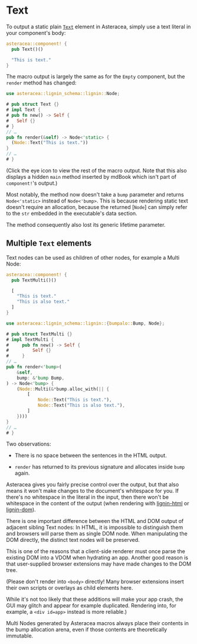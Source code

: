 # Text

To output a static plain [`Text`] element in Asteracea, simply use a text literal in your component's body:

[`Text`]: https://developer.mozilla.org/en-US/docs/Web/API/Text

```rust asteracea=Text
asteracea::component! {
  pub Text()()

  "This is text."
}
```

The macro output is largely the same as for the `Empty` component, but the `render` method has changed:

```rust no_run noplayground
use asteracea::lignin_schema::lignin::Node;

# pub struct Text {}
# impl Text {
# pub fn new() -> Self {
#   Self {}
# }
// …
pub fn render(&self) -> Node<'static> {
  (Node::Text("This is text."))
}
// …
# }
```

(Click the eye icon to view the rest of the macro output. Note that this also displays a hidden `main` method inserted by mdBook which isn't part of `component!`'s output.)

Most notably, the method now doesn't take a `bump` parameter and returns `Node<'static>` instead of `Node<'bump>`. This is because rendering static text doesn't require an allocation, because the returned [`Node`] can simply refer to the `str` embedded in the executable's data section.

The method consequently also lost its generic lifetime parameter.

## Multiple `Text` elements

Text nodes can be used as children of other nodes, for example a Multi Node:

```rust asteracea=TextMulti
asteracea::component! {
  pub TextMulti()()

  [
    "This is text."
    "This is also text."
  ]
}
```

```rust no_run noplayground
use asteracea::lignin_schema::lignin::{bumpalo::Bump, Node};

# pub struct TextMulti {}
# impl TextMulti {
#     pub fn new() -> Self {
#         Self {}
#     }
// …
pub fn render<'bump>(
    &self,
    bump: &'bump Bump,
) -> Node<'bump> {
    (Node::Multi(&*bump.alloc_with(|| {
        [
            Node::Text("This is text."),
            Node::Text("This is also text."),
        ]
    })))
}
// …
# }
```

Two observations:

- There is no space between the sentences in the HTML output.

- `render` has returned to its previous signature and allocates inside `bump` again.

Asteracea gives you fairly precise control over the output, but that also means it won't make changes to the document's whitespace for you. If there's no whitespace in the literal in the input, then there won't be whitespace in the content of the output (when rendering with [lignin-html] or [lignin-dom]).

[lignin-html]: https://github.com/Tamschi/lignin-html
[lignin-dom]: https://github.com/Tamschi/lignin-dom

There is one important difference between the HTML and DOM output of adjacent sibling Text nodes: In HTML, it is impossible to distinguish them and browsers will parse them as single DOM node. When manipulating the DOM directly, the distinct text nodes will be preserved.

This is one of the reasons that a client-side renderer must once parse the existing DOM into a VDOM when hydrating an app. Another good reason is that user-supplied browser extensions may have made changes to the DOM tree.

(Please don't render into `<body>` directly! Many browser extensions insert their own scripts or overlays as child elements here.

While it's not too likely that these additions will make your app crash, the GUI may glitch and appear for example duplicated. Rendering into, for example, a `<div id=app>` instead is more reliable.)

Multi Nodes generated by Asteracea macros always place their contents in the bump allocation arena, even if those contents are theoretically immutable.
